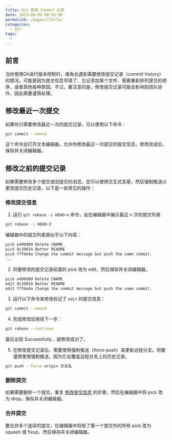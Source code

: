 ```yaml
---
title: Git 修改 Commit 记录
date: 2023-09-09 08:55:00
permalink: /pages/f13c7a/
categories: 
  - git
tags: 
  - 
---
```


## 前言

当你使用Git进行版本控制时，难免会遇到需要修改提交记录（commit history）的情况。可能是因为提交信息写错了、忘记添加某个文件、需要重新排列提交的顺序，或者其他各种原因。不过，要注意的是，修改提交记录可能会影响到团队协作，因此需要谨慎处理。

## 修改最近一次提交

如果你只需要修改最近一次的提交记录，可以使用以下命令：

```bash
git commit --amend
```

这个命令会打开文本编辑器，允许你修改最近一次提交的提交信息。修改完成后，保存并关闭编辑器。

## 修改之前的提交记录

如果需要修改多个提交或旧提交的消息，您可以使用交互式变基，然后强制推送以更改提交历史记录。以下是一些常见的操作：

### 修改提交信息

1. 运行 `git rebase -i HEAD~n` 命令，会在编辑器中展示最近 n 次的提交列表

``` bash
git rebase -i HEAD~3
```

编辑器中的提交列表类似于以下内容：

``` bash
pick e499d89 Delete CNAME
pick 0c39034 Better README
pick f7fde4a Change the commit message but push the same commit.
...
```

2. 将要修改的提交记录前面的 pick 改为 edit，然后保存并关闭编辑器。

```bash
pick e499d89 Delete CNAME
edit 0c39034 Better README
edit f7fde4a Change the commit message but push the same commit.
```

3. 运行以下命令来修改标记了 `edit` 的提交信息：

```bash
git commit --amend
```

4. 完成修改后继续下一步：

```bash
git rebase --continue
```

最后出现 Successfully... 就修改成功了。

5. 在修改提交记录后，需要使用强制推送（force push）来更新远程分支。但要谨慎使用强制推送，因为它会覆盖远程分支上的历史记录。

```bash
git push --force origin 分支名
```

### 删除提交

如果需要删除一个提交，重复 [修改提交信息](#修改提交信息) 的步骤，然后在编辑器中将 pick 改为 drop，保存并关闭编辑器。

### 合并提交

要合并多个连续的提交，在编辑器中将除了第一个提交外的所有 pick 改为 squash 或 fixup，然后保存并关闭编辑器。